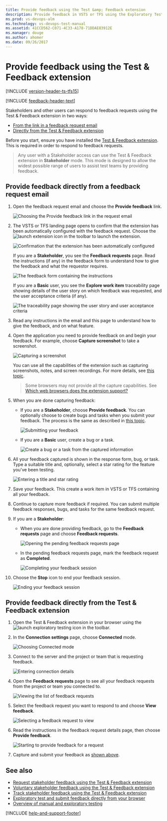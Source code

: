 ```yaml
---
title: Provide feedback using the Test &amp; Feedback extension
description: Provide feedback in VSTS or TFS using the Exploratory Testing browser extension
ms.prod: vs-devops-alm
ms.technology: vs-devops-test-manual
ms.assetid: 41CCD562-C071-4C33-A178-71DDAE83912E
ms.manager: douge
ms.author: ahomer
ms.date: 09/26/2017
---
```


# Provide feedback using the Test &amp; Feedback extension
 
[!INCLUDE [version-header-ts-tfs15](../_shared/version-header-ts-tfs15.md)] 

[!INCLUDE [feedback-header-text](../_shared/feedback-header-text.md)] 

<a name="provide"></a>
Stakeholders and other users can respond to feedback requests using the 
Test &amp; Feedback extension in two ways:

* [From the link in a feedback request email](#email)
* [Directly from the Test &amp; Feedback extension](#direct) 

Before you start, ensure you have installed the 
[Test &amp; Feedback extension](../getting-started/perform-exploratory-tests.md). 
This is required in order to respond to feedback requests.

>Any user with a Stakeholder access can use the
Test &amp; Feedback extension in **Stakeholder** mode. This
mode is designed to allow the widest possible range of users
to assist test teams by providing feedback.

<a name="email"></a>
## Provide feedback directly from a feedback request email

1. Open the feedback request email and choose the 
   **Provide feedback** link. 
 
   ![Choosing the Provide feedback link in the request email](_img/provide-stakeholder-feedback/provide-stakeholder-feedback-04.png)

1. The VSTS or TFS landing page opens to confirm
   that the extension has been automatically configured with 
   the feedback request. Choose the ![launch extension](../_img/_shared/exp-test-icon.png)
   icon in the toolbar to launch the extension.

   ![Confirmation that the extension has been automatically configured](_img/provide-stakeholder-feedback/provide-stakeholder-feedback-05.png)

   If you are a **Stakeholder**, you see the **Feedback requests** page. 
   Read the instructions (if any) in the feedback form to 
   understand how to give the feedback and what the requestor 
   requires. 

   ![The feedback form containing the instructions](_img/provide-stakeholder-feedback/provide-stakeholder-feedback-06.png)

   If you are a **Basic** user, you see the **Explore work item** traceability
   page showing details of the user story on which feedback was requested,
   and the user acceptance criteria (if any).  

   ![The traceability page showing the user story and user acceptance criteria](_img/provide-stakeholder-feedback/provide-stakeholder-feedback-18.png)

1. Read any instructions in the email and this page
   to understand how to give the feedback, and on what feature.
   
   <a name="capture-feedback"></a>
1. Open the application you need to provide feedback on
   and begin your feedback. For example, choose 
   **Capture screenshot** to take a screenshot.
 
   ![Capturing a screenshot](../_img/_shared/provide-stakeholder-feedback-07.png)

   You can use all the capabilities of the extension
   such as capturing screenshots, notes, and screen recordings.
   For more details, see [this topic](../connected-mode-exploratory-testing.md). 

   >Some browsers may not provide all the capture capabilities.
   See [Which web browsers does the extension support?](../reference-qa.md#browser-support) 
 
1. When you are done capturing feedback:

   * If you are a **Stakeholder**, choose **Provide feedback**.
     You can optionally choose to create bugs and tasks when you 
     submit your feedback. The process is the same as described in 
     [this topic](../connected-mode-exploratory-testing.md#create-bugs).

     ![Submitting your feedback](../_img/_shared/provide-stakeholder-feedback-08.png)

     <a name="non-stakeholder-feedback"></a>
   * If you are a **Basic** user, create a bug or a task. 

     ![Create a bug or a task from the captured information](../_img/connected-mode-exploratory-testing/create-bugs-02.png)
 
1. All your feedback captured is shown in the response form, bug, or task. 
   Type a suitable title and, optionally, select a star rating for 
   the feature you've been testing. 

   ![Entering a title and star rating](../_img/_shared/provide-stakeholder-feedback-09.png)

1. Save your feedback. This create a work item in VSTS
   or TFS containing all your feedback.
 
1. Continue to capture more feedback if required. You can submit 
   multiple feedback responses, bugs, and tasks for the same feedback request. 

1. If you are a **Stakeholder**:
   
   * When you are done providing feedback, go to the **Feedback
     requests** page and choose **Feedback requests**.

     ![Opening the pending feedback requests page](../_img/_shared/provide-stakeholder-feedback-10.png)

   * In the pending feedback requests page, mark the feedback request as **Completed**.
 
     ![Completing your feedback session](../_img/_shared/provide-stakeholder-feedback-11.png)

1. Choose the **Stop** icon to end your feedback session. 
     
   ![Ending your feedback session](../_img/_shared/provide-stakeholder-feedback-12.png)

<a name="direct"></a>
## Provide feedback directly from the Test &amp; Feedback extension

1. Open the Test &amp; Feedback extension in your browser using the
   ![launch exploratory testing](../_img/_shared/exp-test-icon.png)
   icon in the toolbar. 

1. In the **Connection settings** page, choose **Connected** mode.
 
   ![Choosing Connected mode](../_img/_shared/connectedmode-01.png)
 
1. Connect to the server and the project or team that is requesting feedback.
 
   ![Entering connection details](../_img/_shared/connectedmode-02.png)
  
1. Open the **Feedback requests** page to see all your feedback requests
   from the project or team you connected to. 

   ![Viewing the list of feedback requests](_img/provide-stakeholder-feedback/provide-stakeholder-feedback-15.png)
 
1. Select the feedback request you want to respond to and choose 
   **View feedback**. 

   ![Selecting a feedback request to view](_img/provide-stakeholder-feedback/provide-stakeholder-feedback-16.png)

1. Read the instructions in the feedback request details page, then
   choose **Provide feedback**.

   ![Starting to provide feedback for a request](_img/provide-stakeholder-feedback/provide-stakeholder-feedback-17.png)
 
1. Capture and submit your feedback as [shown above](#capture-feedback).

## See also

* [Request stakeholder feedback using the Test &amp; Feedback extension](request-stakeholder-feedback.md#request)
* [Voluntary stakeholder feedback using the Test &amp; Feedback extension](voluntary-stakeholder-feedback.md#voluntary)
* [Track stakeholder feedback using the Test &amp; Feedback extension](track-stakeholder-feedback.md#track)
* [Exploratory test and submit feedback directly from your browser](../getting-started/perform-exploratory-tests.md)
* [Overview of manual and exploratory testing](../index.md)

[!INCLUDE [help-and-support-footer](../_shared/help-and-support-footer.md)] 
